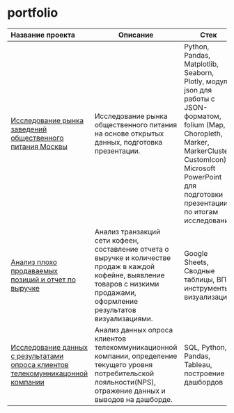 # portfolio

| Название проекта                                          | Описание                                                                                   | Стек               |
|:-------------------                                       |---------------------                                                                       | -------------------|
| [Исследование рынка заведений общественного питания Москвы](https://github.com/AlexandraBaburchenkova/portfolio/tree/main/01_Opening%20of%20a%20coffee%20shop) | Исследование рынка общественного питания на основе открытых данных, подготовка презентации.| Python, Pandas, Matplotlib, Seaborn, Plotly, модуль json для работы с JSON-форматом, folium (Map, Choropleth, Marker, MarkerCluster, CustomIcon), Microsoft PowerPoint для подготовки презентации по итогам исследования |
| [Анализ плохо продаваемых позиций и отчет по выручке](https://github.com/AlexandraBaburchenkova/portfolio/tree/main/02_GoogleSheets)                                                        |Анализ транзакций сети кофеен, составление отчета о выручке и количестве продаж в каждой кофейне, выявление товаров с низкими продажами, оформление результатов визуализациями.             |Google Sheets, Сводные таблицы, ВПР, инструменты визуализации.|
| [Исследование данных с результатами опроса клиентов телекомунникацонной компании](https://github.com/AlexandraBaburchenkova/portfolio/tree/main/03_Telecom_opros) | Анализ данных опроса клиентов телекоммуникационной компании, определение текущего уровня потребительской лояльности(NPS), отражение данных и выводов на дашборде.                |SQL, Python, Pandas, Tableau, построение дашбордов     |
